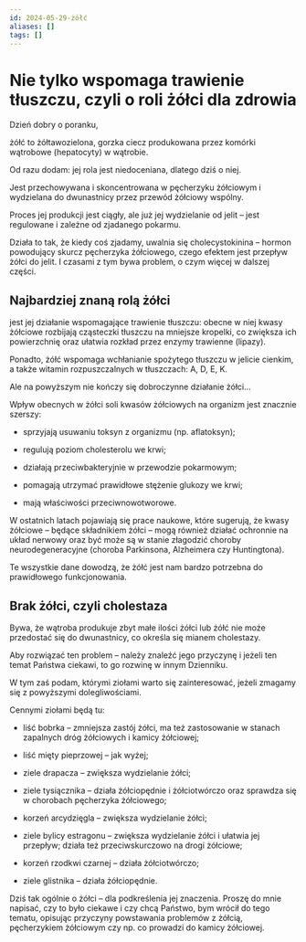 ```yaml
---
id: 2024-05-29-żółć
aliases: []
tags: []
---
```


# Nie tylko wspomaga trawienie tłuszczu, czyli o roli żółci dla zdrowia

Dzień dobry o poranku,

żółć to żółtawozielona, gorzka ciecz produkowana przez komórki wątrobowe (hepatocyty) w wątrobie.

Od razu dodam: jej rola jest niedoceniana, dlatego dziś o niej.

Jest przechowywana i skoncentrowana w pęcherzyku żółciowym i wydzielana do dwunastnicy przez przewód żółciowy wspólny.

Proces jej produkcji jest ciągły, ale już jej wydzielanie od jelit – jest regulowane i zależne od zjadanego pokarmu.

Działa to tak, że kiedy coś zjadamy, uwalnia się cholecystokinina – hormon powodujący skurcz pęcherzyka żółciowego, czego efektem jest przepływ żółci do jelit. I czasami z tym bywa problem, o czym więcej w dalszej części.

## Najbardziej znaną rolą żółci

jest jej działanie wspomagające trawienie tłuszczu: obecne w niej kwasy żółciowe rozbijają cząsteczki tłuszczu na mniejsze kropelki, co zwiększa ich powierzchnię oraz ułatwia rozkład przez enzymy trawienne (lipazy).

Ponadto, żółć wspomaga wchłanianie spożytego tłuszczu w jelicie cienkim, a także witamin rozpuszczalnych w tłuszczach: A, D, E, K.

Ale na powyższym nie kończy się dobroczynne działanie żółci…

Wpływ obecnych w żółci soli kwasów żółciowych na organizm jest znacznie szerszy:

- sprzyjają usuwaniu toksyn z organizmu (np. aflatoksyn);

- regulują poziom cholesterolu we krwi;

- działają przeciwbakteryjnie w przewodzie pokarmowym;

- pomagają utrzymać prawidłowe stężenie glukozy we krwi;

- mają właściwości przeciwnowotworowe.

W ostatnich latach pojawiają się prace naukowe, które sugerują, że kwasy żółciowe – będące składnikiem żółci – mogą również działać ochronnie na układ nerwowy oraz być może są w stanie złagodzić choroby neurodegeneracyjne (choroba Parkinsona, Alzheimera czy Huntingtona).

Te wszystkie dane dowodzą, że żółć jest nam bardzo potrzebna do prawidłowego funkcjonowania.

## Brak żółci, czyli cholestaza

Bywa, że wątroba produkuje zbyt małe ilości żółci lub żółć nie może przedostać się do dwunastnicy, co określa się mianem cholestazy.

Aby rozwiązać ten problem – należy znaleźć jego przyczynę i jeżeli ten temat Państwa ciekawi, to go rozwinę w innym Dzienniku.

W tym zaś podam, którymi ziołami warto się zainteresować, jeżeli zmagamy się z powyższymi dolegliwościami.

Cennymi ziołami będą tu:

- liść bobrka – zmniejsza zastój żółci, ma też zastosowanie w stanach zapalnych dróg żółciowych i kamicy żółciowej;

- liść mięty pieprzowej – jak wyżej;

- ziele drapacza – zwiększa wydzielanie żółci;

- ziele tysiącznika – działa żółciopędnie i żółciotwórczo oraz sprawdza się w chorobach pęcherzyka żółciowego;

- korzeń arcydzięgla – zwiększa wydzielanie żółci;

- ziele bylicy estragonu – zwiększa wydzielanie żółci i ułatwia jej przepływ; działa też przeciwskurczowo na drogi żółciowe;

- korzeń rzodkwi czarnej – działa żółciotwórczo;

- ziele glistnika – działa żółciopędnie.

Dziś tak ogólnie o żółci – dla podkreślenia jej znaczenia. Proszę do mnie napisać, czy to było ciekawe i czy chcą Państwo, bym wrócił do tego tematu, opisując przyczyny powstawania problemów z żółcią, pęcherzykiem żółciowym czy np. co prowadzi do kamicy żółciowej.
